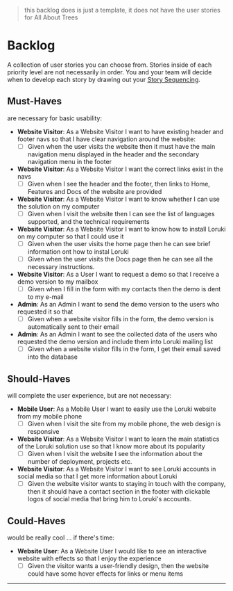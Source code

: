 > this backlog does is just a template, it does not have the user stories for All About Trees

# Backlog

A collection of user stories you can choose from. Stories inside of each priority level are not necessarily in order. You and your team will decide when to develop each story by drawing out your [Story Sequencing](#story-sequencing).

## Must-Haves

are necessary for basic usability:

-  **Website Visitor**: As a Website Visitor I want to have existing header and footer navs so that I have clear navigation around the website:
   -  [ ] Given when the user visits the website then it must have the main navigation menu displayed in the header and the secondary navigation menu in the footer
-  **Website Visitor**: As a Website Visitor I want the correct links exist in the navs
   -  [ ] Given when I see the header and the footer, then links to Home, Features and Docs of the website are provided
-  **Website Visitor**: As a Website Visitor I want to know whether I can use the solution on my computer
   -  [ ] Given when I visit the website then I can see the list of languages supported, and the technical requirements
-  **Website Visitor**: As a Website Visitor I want to know how to install Loruki on my computer so that I could use it
   -  [ ] Given when the user visits the home page then he can see brief information ont how to instal Loruki
   -  [ ] Given when the user visits the Docs page then he can see all the necessary instructions.
-  **Website Visitor**: As a User I want to request a demo so that I receive a demo version to my mailbox
   -  [ ] Given when I fill in the form with my contacts then the demo is dent to my e-mail
-  **Admin**: As an Admin I want to send the demo version to the users who requested it so that
   -  [ ] Given when a website visitor fills in the form, the demo version is automatically sent to their email
-  **Admin**: As an Admin I want to see the collected data of the users who requested the demo version and include them into Loruki mailing list
   -  [ ] Given when a website visitor fills in the form, I get their email saved into the database

## Should-Haves

will complete the user experience, but are not necessary:

-  **Mobile User**: As a Mobile User I want to easily use the Loruki website from my mobile phone
   -  [ ] Given when I visit the site from my mobile phone, the web design is responsive
-  **Website Visitor**: As a Website Visitor I want to learn the main statistics of the Loruki solution use so that I know more about its popularity
   -  [ ] Given when I visit the website I see the information about the number of deployment, projects etc.
-  **Website Visitor**: As a Website Visitor I want to see Loruki accounts in social media so that I get more information about Loruki
   -  [ ] Given the website visitor wants to staying in touch with the company, then it should have a contact section in the footer with clickable logos of social media that bring him to Loruki's accounts.

## Could-Haves

would be really cool ... if there's time:

-  **Website User**: As a Website User I would like to see an interactive website with effects so that I enjoy the experience
   -  [ ] Given the visitor wants a user-friendly design, then the website could have some hover effects for links or menu items

---
